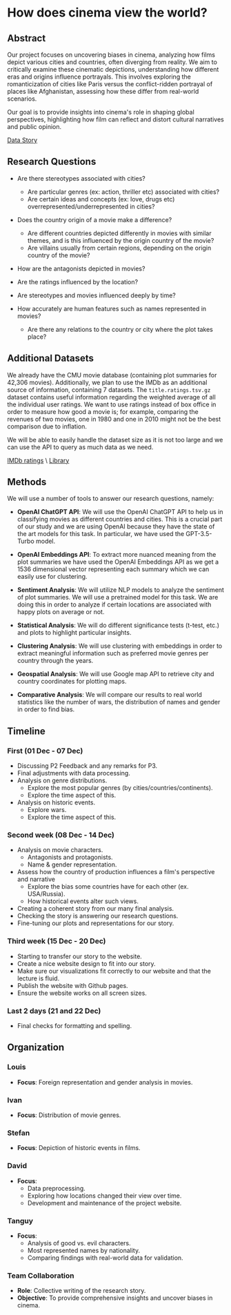 # How does cinema view the world?

## Abstract
Our project focuses on uncovering biases in cinema, analyzing how films depict various cities and countries, often diverging from reality. We aim to critically examine these cinematic depictions, understanding how different eras and origins influence portrayals. This involves exploring the romanticization of cities like Paris versus the conflict-ridden portrayal of places like Afghanistan, assessing how these differ from real-world scenarios.

Our goal is to provide insights into cinema's role in shaping global perspectives, highlighting how film can reflect and distort cultural narratives and public opinion.

[Data Story](https://epfl-ada.github.io/ada-2023-project-tada/)

## Research Questions

- Are there stereotypes associated with cities?
    - Are particular genres (ex: action, thriller etc) associated with cities?
    - Are certain ideas and concepts (ex: love, drugs etc) overrepresented/underrepresented in cities?

- Does the country origin of a movie make a difference?
    - Are different countries depicted differently in movies with similar themes, and is this influenced by the origin country of the movie?
    - Are villains usually from certain regions, depending on the origin country of the movie?

- How are the antagonists depicted in movies?

- Are the ratings influenced by the location?

- Are stereotypes and movies influenced deeply by time?

- How accurately are human features such as names represented in movies?
    - Are there any relations to the country or city where the plot takes place? 

## Additional Datasets

We already have the CMU movie database (containing plot summaries for 42,306 movies). Additionally, we plan to use the IMDb as an additional source of information, containing 7 datasets. The `title.ratings.tsv.gz` dataset contains useful information regarding the weighted average of all the individual user ratings. We want to use ratings instead of box office in order to measure how good a movie is; for example, comparing the revenues of two movies, one in 1980 and one in 2010 might not be the best comparison due to inflation.

We will be able to easily handle the dataset size as it is not too large and we can use the API to query as much data as we need.

[IMDb ratings](https://developer.imdb.com/non-commercial-datasets/) \\
[Library](https://pypi.org/project/IMDbPY/)

## Methods

We will use a number of tools to answer our research questions, namely:
- **OpenAI ChatGPT API**: We will use the OpenAI ChatGPT API to help us in classifying movies as different countries and cities. This is a crucial part of our study and we are using OpenAI because they have the state of the art models for this task. In particular, we have used the GPT-3.5-Turbo model.

- **OpenAI Embeddings API**: To extract more nuanced meaning from the plot summaries we have used the OpenAI Embeddings API as we get a 1536 dimensional vector representing each summary which we can easily use for clustering.

- **Sentiment Analysis**: We will utilize NLP models to analyze the sentiment of plot summaries. We will use a pretrained model for this task. We are doing this in order to analyze if certain locations are associated with happy plots on average or not.

- **Statistical Analysis**: We will do different significance tests (t-test, etc.) and plots to highlight particular insights.

- **Clustering Analysis**: We will use clustering with embeddings in order to extract meaningful information such as preferred movie genres per country through the years.

- **Geospatial Analysis**: We will use Google map API to retrieve city and country coordinates for plotting maps.

- **Comparative Analysis**: We will  compare our results to real world statistics like the number of wars, the distribution of names and gender in order to find bias.

## Timeline

### First  (01 Dec - 07 Dec)
- Discussing P2 Feedback and any remarks for P3.
- Final adjustments with data processing.
- Analysis on genre distributions.
    - Explore the most popular genres (by cities/countries/continents).
    - Explore the time aspect of this.
- Analysis on historic events.
    - Explore wars.
    - Explore the time aspect of this.

### Second week (08 Dec - 14 Dec)
- Analysis on movie characters.
    - Antagonists and protagonists.
    - Name & gender representation.
- Assess how the country of production influences a film's perspective and narrative
    - Explore the bias some countries have for each other (ex. USA/Russia).
    - How historical events alter such views.
- Creating a coherent story from our many final analysis. 
- Checking the story is answering our research questions.
- Fine-tuning our plots and representations for our story.

### Third week (15 Dec - 20 Dec)
- Starting to transfer our story to the website.
- Create a nice website design to fit into our story.
- Make sure our visualizations fit correctly to our website and that the lecture is fluid.
- Publish the website with Github pages.
- Ensure the website works on all screen sizes.

### Last 2 days (21 and 22 Dec)
- Final checks for formatting and spelling.


## Organization

### Louis
- **Focus**: Foreign representation and gender analysis in movies.
  
### Ivan
- **Focus**: Distribution of movie genres.

### Stefan
- **Focus**: Depiction of historic events in films.

### David
- **Focus**: 
  - Data preprocessing.
  - Exploring how locations changed their view over time.
  - Development and maintenance of the project website.

### Tanguy
- **Focus**: 
  - Analysis of good vs. evil characters.
  - Most represented names by nationality.
  - Comparing findings with real-world data for validation.

### Team Collaboration
- **Role**: Collective writing of the research story.
- **Objective**: To provide comprehensive insights and uncover biases in cinema.

